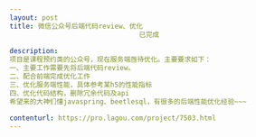 ```yaml
---                
layout: post       
title: 微信公众号后端代码review、优化
                                已完成
           
description: 
项目是课程预约类的公众号，现在服务端亟待优化。主要要求如下：
一、主要工作需要先将后端代码review。
二、配合前端完成优化工作
三、优化服务端性能，具体参考某h5的性能指标
四、优化代码结构，删除冗余代码及api
希望来的大神们懂javaspring、beetlesql，有很多的后端性能优化经验~~~
     
contenturl: https://pro.lagou.com/project/7503.html      
---                 
```

